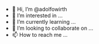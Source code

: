- 👋 Hi, I’m @adolfowirth
- 👀 I’m interested in ...
- 🌱 I’m currently learning ...
- 💞️ I’m looking to collaborate on ...
- 📫 How to reach me ...

<!---
adolfowirth/adolfowirth is a ✨ special ✨ repository because its `README.md` (this file) appears on your GitHub profile.
You can click the Preview link to take a look at your changes.
--->
